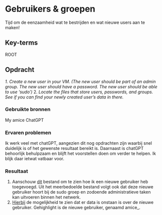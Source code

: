 # Gebruikers & groepen
Tijd om de eenzaamheid wat te bestrijden en wat nieuwe users aan te maken!

## Key-terms
ROOT

## Opdracht
*1. Create a new user in your VM. 
(The new user should be part of an admin group.
The new user should have a password.
The new user should be able to use ‘sudo’)*
2. *Locate the files that store users, passwords, and groups. See if you can find your newly created user’s data in there.*


### Gebruikte bronnen
My amice ChatGPT

### Ervaren problemen
Ik werk veel met chatGPT, aangezien dit nog opdrachten zijn waarbij snel duidelijk is of het gewenste resultaat bereikt is. Daarnaast is chatGPT behoorlijk behulpzaam en blijft het voorstellen doen om verder te helpen. Ik blijk daar ietwat vatbaar voor. 

### Resultaat
1. Aanschouw [dit](/00_includes/04.newUser.PNG) bestand om te zien hoe ik een nieuwe gebruiker heb toegevoegd. Uit het meerbedoelde bestand volgt ook dat deze nieuwe gebruiker hoort bij de sudo groep en zodoende administratieve taken kan uitvoeren binnen het netwerk. 
2. [Hierbij](/00_includes/04.2.amiceLeeft.PNG) de mogelijkheid te zien dat er data is onstaan is over de nieuwe gebruiker. Gehighlight is de nieuwe gebruiker, genaamd amice_. 
